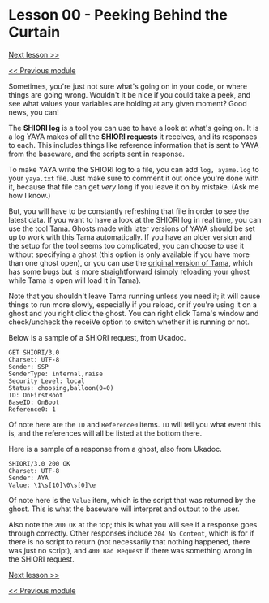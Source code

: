 # Lesson 00 - Peeking Behind the Curtain

[Next lesson >>](../module_11_debugging/01_logging.md)

[<< Previous module](../module_10_yaya_libraries/01_yaya_as_other_things.md)

Sometimes, you're just not sure what's going on in your code, or where things are going wrong. Wouldn't it be nice if you could take a peek, and see what values your variables are holding at any given moment? Good news, you can!

The **SHIORI log** is a tool you can use to have a look at what's going on. It is a log YAYA makes of all the **SHIORI requests** it receives, and its responses to each. This includes things like reference information that is sent to YAYA from the baseware, and the scripts sent in response.

To make YAYA write the SHIORI log to a file, you can add `log, ayame.log` to your `yaya.txt` file. Just make sure to comment it out once you're done with it, because that file can get *very* long if you leave it on by mistake. (Ask me how I know.)

But, you will have to be constantly refreshing that file in order to see the latest data. If you want to have a look at the SHIORI log in real time, you can use the tool [Tama](https://github.com/YAYA-shiori/tama). Ghosts made with later versions of YAYA should be set up to work with this Tama automatically. If you have an older version and the setup for the tool seems too complicated, you can choose to use it without specifying a ghost (this option is only available if you have more than one ghost open), or you can use the [original version of Tama](http://umeici.onjn.jp/files/tama_v1p1.zip), which has some bugs but is more straightforward (simply reloading your ghost while Tama is open will load it in Tama).

Note that you shouldn't leave Tama running unless you need it; it will cause things to run more slowly, especially if you reload, or if you're using it on a ghost and you right click the ghost. You can right click Tama's window and check/uncheck the receiVe option to switch whether it is running or not.

Below is a sample of a SHIORI request, from Ukadoc.

```
GET SHIORI/3.0
Charset: UTF-8
Sender: SSP
SenderType: internal,raise
Security Level: local
Status: choosing,balloon(0=0)
ID: OnFirstBoot
BaseID: OnBoot
Reference0: 1
```

Of note here are the `ID` and `Reference0` items. `ID` will tell you what event this is, and the references will all be listed at the bottom there.

Here is a sample of a response from a ghost, also from Ukadoc.

```
SHIORI/3.0 200 OK
Charset: UTF-8
Sender: AYA
Value: \1\s[10]\0\s[0]\e
```

Of note here is the `Value` item, which is the script that was returned by the ghost. This is what the baseware will interpret and output to the user.

Also note the `200 OK` at the top; this is what you will see if a response goes through correctly. Other responses include `204 No Content`, which is for if there is no script to return (not necessarily that nothing happened, there was just no script), and `400 Bad Request` if there was something wrong in the SHIORI request.

[Next lesson >>](../module_11_debugging/01_logging.md)

[<< Previous module](../module_10_yaya_libraries/01_yaya_as_other_things.md)

